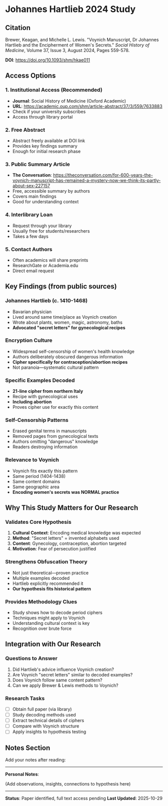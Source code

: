 # Johannes Hartlieb 2024 Study

## Citation

Brewer, Keagan, and Michelle L. Lewis. "Voynich Manuscript, Dr Johannes Hartlieb and the Encipherment of Women's Secrets." *Social History of Medicine*, Volume 37, Issue 3, August 2024, Pages 559-578.

**DOI**: https://doi.org/10.1093/shm/hkae011

## Access Options

### 1. Institutional Access (Recommended)
- **Journal**: Social History of Medicine (Oxford Academic)
- **URL**: https://academic.oup.com/shm/article-abstract/37/3/559/7633883
- Check if your university subscribes
- Access through library portal

### 2. Free Abstract
- Abstract freely available at DOI link
- Provides key findings summary
- Enough for initial research phase

### 3. Public Summary Article
- **The Conversation**: https://theconversation.com/for-600-years-the-voynich-manuscript-has-remained-a-mystery-now-we-think-its-partly-about-sex-227157
- Free, accessible summary by authors
- Covers main findings
- Good for understanding context

### 4. Interlibrary Loan
- Request through your library
- Usually free for students/researchers
- Takes a few days

### 5. Contact Authors
- Often academics will share preprints
- ResearchGate or Academia.edu
- Direct email request

## Key Findings (from public sources)

### Johannes Hartlieb (c. 1410-1468)
- Bavarian physician
- Lived around same time/place as Voynich creation
- Wrote about plants, women, magic, astronomy, baths
- **Advocated "secret letters" for gynecological recipes**

### Encryption Culture
- Widespread self-censorship of women's health knowledge
- Authors deliberately obscured dangerous information
- **Cipher specifically for contraception/abortion recipes**
- Not paranoia—systematic cultural pattern

### Specific Examples Decoded
- **21-line cipher from northern Italy**
- Recipe with gynecological uses
- **Including abortion**
- Proves cipher use for exactly this content

### Self-Censorship Patterns
- Erased genital terms in manuscripts
- Removed pages from gynecological texts
- Authors omitting "dangerous" knowledge
- Readers destroying information

### Relevance to Voynich
- Voynich fits exactly this pattern
- Same period (1404-1438)
- Same content domains
- Same geographic area
- **Encoding women's secrets was NORMAL practice**

## Why This Study Matters for Our Research

### Validates Core Hypothesis
1. **Cultural Context**: Encoding medical knowledge was expected
2. **Method**: "Secret letters" = invented alphabets used
3. **Content**: Gynecology, contraception, abortion targeted
4. **Motivation**: Fear of persecution justified

### Strengthens Obfuscation Theory
- Not just theoretical—proven practice
- Multiple examples decoded
- Hartlieb explicitly recommended it
- **Our hypothesis fits historical pattern**

### Provides Methodology Clues
- Study shows how to decode period ciphers
- Techniques might apply to Voynich
- Understanding cultural context is key
- Recognition over brute force

## Integration with Our Research

### Questions to Answer
1. Did Hartlieb's advice influence Voynich creation?
2. Are Voynich "secret letters" similar to decoded examples?
3. Does Voynich follow same content pattern?
4. Can we apply Brewer & Lewis methods to Voynich?

### Research Tasks
- [ ] Obtain full paper (via library)
- [ ] Study decoding methods used
- [ ] Extract technical details of ciphers
- [ ] Compare with Voynich structure
- [ ] Apply insights to hypothesis testing

## Notes Section

Add your notes after reading:

---

**Personal Notes**:

(Add observations, insights, connections to hypothesis here)

---

**Status**: Paper identified, full text access pending
**Last Updated**: 2025-10-29
